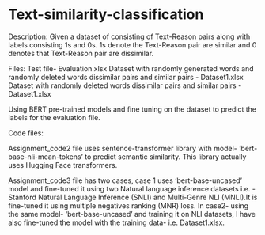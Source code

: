# Text-similarity-classification
Description:
  Given a  dataset of consisting of Text-Reason pairs along with labels consisting 1s and 0s. 1s denote the Text-Reason pair are similar and 0 denotes that Text-Reason     pair are dissimilar.
  
  
Files:
  Test file- Evaluation.xlsx
  Dataset with randomly generated words and randomly deleted words dissimilar pairs and similar pairs - Dataset1.xlsx
  Dataset with randomly deleted words dissimilar pairs and similar pairs - Dataset1.xlsx



Using BERT pre-trained models and fine tuning on the dataset to predict the labels for the evaluation file.

Code files:

   Assignment_code2 file uses sentence-transformer library with model- ‘bert-base-nli-mean-tokens’ to predict semantic similarity. This library actually uses Hugging        Face transformers.

   Assignment_code3 file has two cases, case 1 uses ‘bert-base-uncased’ model and fine-tuned it using two Natural language inference datasets i.e. - Stanford Natural        Language Inference (SNLI) and Multi-Genre NLI (MNLI).It is fine-tuned it using multiple negatives ranking (MNR) loss. 
   In case2- using the same model- ‘bert-base-uncased’ and training it on NLI datasets, I have also fine-tuned the model with the training data- i.e. Dataset1.xlsx.
